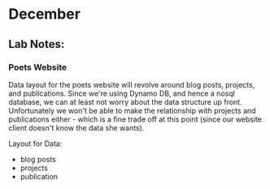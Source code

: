 # December 


## Lab Notes:

### Poets Website

Data layout for the poets website will revolve around blog posts, projects, and publications. Since we're using 
Dynamo DB, and hence a nosql database, we can at least not worry about the data structure up front. Unfortunately we won't
be able to make the relationship with projects and publications either - which is a fine trade off at this point
(since our website client doesn't know the data she wants).

Layout for Data:
  - blog posts
  - projects
  - publication

